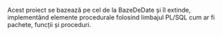 Acest proiect se bazează pe cel de la BazeDeDate și îl extinde, implementând elemente procedurale folosind limbajul PL/SQL cum ar fi pachete, funcții și proceduri.
